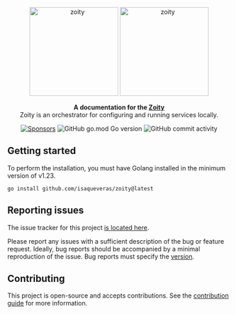 <p align="center">
  <img src="https://github.com/user-attachments/assets/a96da844-f1bc-46d0-a493-ab06eb0d92dc#gh-dark-mode-only" width="200" alt="zoity">
  <img src="https://github.com/user-attachments/assets/ac8394e5-1d84-4e4f-90a1-3c4531e1b389#gh-light-mode-only" width="200" alt="zoity">
</p>

<p align="center">
<strong>A documentation for the <a href="#">Zoity</a></strong><br/>
Zoity is an orchestrator for configuring and running services locally.
</p>

<p align="center">
  <a href="https://github.com/sponsors/isaqueveras"><img src="https://img.shields.io/github/sponsors/isaqueveras" alt="Sponsors"/></a>
  <img src="https://img.shields.io/github/go-mod/go-version/isaqueveras/zoity" alt="GitHub go.mod Go version"/>
  <img alt="GitHub commit activity" src="https://img.shields.io/github/commit-activity/m/isaqueveras/zoity">
</p>

## Getting started

To perform the installation, you must have Golang installed in the minimum version of v1.23.

```
go install github.com/isaqueveras/zoity@latest
```

## Reporting issues

The issue tracker for this project [is located here](https://github.com/isaqueveras/zoity/issues).

Please report any issues with a sufficient description of the bug or feature request. Ideally, bug reports should be accompanied by a minimal reproduction of the issue.
Bug reports must specify the [version](https://github.com/isaqueveras/zoity/releases).

## Contributing
This project is open-source and accepts contributions. See the [contribution guide](https://github.com/isaqueveras/zoity/blob/main/CONTRIBUTING.md) for more information.
